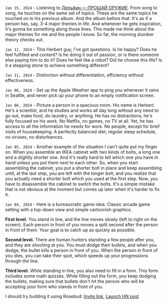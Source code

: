 `Jan 15, 2024` - Listening to [Дельфин — ПРОЩАЙ ОРУЖИЕ](https://www.youtube.com/watch?v=hDlGGCXnUwA).
From song to song, he touches on the same set of topics.
These are the same topics he touched on in his previous album.
And the album before that.
It's as if a person has, say, 3-4 major themes in life.
And whenever he gets inspiration, it's gonna be something along those lines.
This made me think about the major themes for me and the people I know.
So far, the morning slumber theory checks out.

`Jan 11, 2024` - This Herbert guy, I've got questions.
Is he happy? Does he feel fulfilled and content?
Is he doing it out of passion, or is there someone else paying him to do it?
Does he feel like a robot? Did he choose this life?
Is it a stepping stone to achieve something different?

`Jan 11, 2024` - Distinction without differentiation, efficiency without effectiveness.

`Jan 06, 2024` - Set up the Apple Weather app to ping you whenever it rains in Seattle, and never pick up your phone to an empty notification screen.

`Jan 06, 2024` - Picture a person in a spacious room. His name is Herbert.
He's a scientist, and he studies and works all day long without any need to go out, make food, do laundry, or anything. 
He has no distractions; he's fully focused on his work.
No Netflix, no games, no TV at all.
Yet, he has access to all the information he needs for work.
No people, except for brief visits of housekeeping.
A perfectly balanced diet, regular sleep schedule, no viruses, no disturbances.

`Jan 05, 2024` - Another example of the situation I can't quite put my finger on. When you assemble an IKEA cabinet with two kinds of bolts, a long one and a slightly shorter one.
And it's really hard to tell which one you have in hand unless you put them next to each other.
So, when you start assembling the cabinet, you put a shorter bolt in place and keep assembling until, at the last step, you are left with the longer bolt, and you realize that you actually need a shorter bolt which you used at the first step. Now, you have to disassemble the cabinet to switch the bolts.
It's a simple mistake that is not obvious at the moment but comes up later when it's harder to fix it.

`Jan 04, 2024` - Here is a bureaucratic game idea.
Classic arcade game setting with a top-down view and simple cartoonish graphics.

**First level.** 
You stand in line, and the line moves slowly (left to right on the screen).
Each person in front of you moves a split second after the person in front of them.
Your goal is to catch up as quickly as possible.

**Second level.**
There are human hunters standing a few people after you, and they are shooting at you.
You must dodge their bullets, and when you dodge, the bullet kills a person in front of you.
When the person in front of you dies, you can take their spot, which speeds up your progressions through the line.

**Third level.**
While standing in line, you also need to fill in a form.
This form includes some math quizzes.
While filling out the form, you keep dodging the bullets, making sure that bullets don't hit the person who will be accepting your form who stands in front of you.

I should try building it using Rosebud: [Invite link](https://rosebud.ai/?referralCode=e0sslhs&refSource=copy), [Launch HN post](https://news.ycombinator.com/item?id=38868185)
